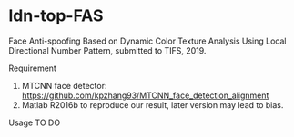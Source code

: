 # ldn-top-FAS

Face Anti-spoofing Based on Dynamic Color Texture Analysis Using Local Directional Number Pattern, submitted to TIFS, 2019.

Requirement
1. MTCNN face detector: https://github.com/kpzhang93/MTCNN_face_detection_alignment
2. Matlab R2016b to reproduce our result, later version may lead to bias.

Usage
TO DO
  
